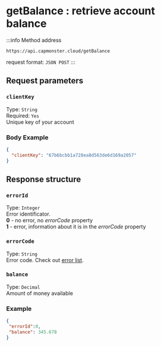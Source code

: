 ﻿---
sidebar_position: 3
sidebar_label: getBalance
---

# getBalance : retrieve account balance

:::info Method address
```http
https://api.capmonster.cloud/getBalance
```

request format: `JSON POST`
:::

<!-- Адрес метода: <https://api.capmonster.cloud/getBalance>

формат запроса: JSON POST -->

## **Request parameters**

### `clientKey`
Type: `String` <br />
Required: `Yes`<br />
Unique key of your account

<!-- 
|**Параметр**|**Тип**|**Обязательный**|**Значение**|
| :-: | :-: | :-: | :-: |
|clientKey|String|Да|Уникальный ключ вашей учетной записи| -->

### **Body Example**

```json
{
  "clientKey": "67b6bcbb1a728ea8d563de6d169a2057"
}
```

## **Response structure**

### `errorId`
Type: `Integer` <br />
Error identificator.<br />**0** - no error, no *errorCode* property<br />**1** - error, information about it is in the *errorCode* property

### `errorCode`
Type: `String` <br />
Error code. Check out [error list](../api-errors.md).

### `balance`
Type: `Decimal` <br />
Amount of money available

<!-- |**Свойство**|**Тип**|**Значение**|
| :-: | :-: | :-: |
|errorId|Integer|Идентификатор ошибки.<br />**0** - ошибок нет, свойство *errorCode* отсутствует<br />**1** - ошибка, информация о ней находится в свойстве *errorCode*|
|errorCode|String|Код ошибки. См. [глоссарий ошибок](https://capmonster.atlassian.net/wiki/spaces/APIS/pages/295310).|
|balance|Decimal|Количество доступных денег| -->

### **Example**

```json
{
 "errorId":0,
 "balance": 345.678
}
```
